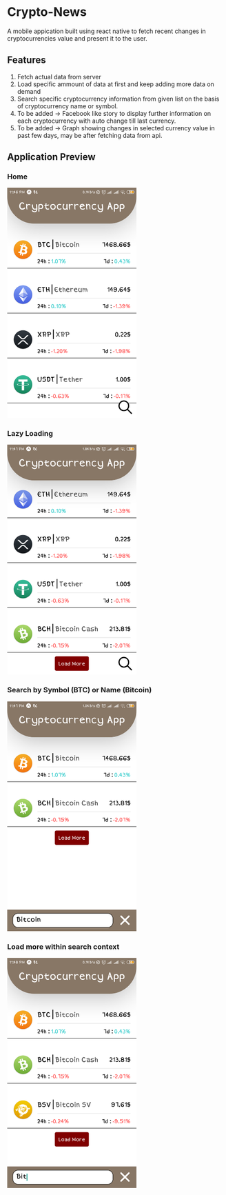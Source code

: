 # Crypto-News
A mobile appication built using react native to fetch recent changes in cryptocurrencies value and present it to the user.

## Features
1. Fetch actual data from server
2. Load specific ammount of data at first and keep adding more data on demand
3. Search specific cryptocurrency information from given list on the basis of cryptocurrency name or symbol.
4. To be added -> Facebook like story to display further information on each cryptocurrency with auto change till last currency.
5. To be added -> Graph showing changes in selected currency value in past few days, may be after fetching data from api.

## Application Preview
### Home
<Img title="Home" src="https://github.com/Amitmahato/Crypto-News/blob/master/preview/Home.png" alt="Home" width="300"/>

### Lazy Loading
<Img title="Lazy Loading" src="https://github.com/Amitmahato/Crypto-News/blob/master/preview/LoadMore.png" alt="Lazy Loading" width="300"/>

### Search by Symbol (BTC) or Name (Bitcoin)
<Img title="Search" src="https://github.com/Amitmahato/Crypto-News/blob/master/preview/Search.png" alt="Search" width="300"/>

### Load more within search context
<Img title="Load more within search context" src="https://github.com/Amitmahato/Crypto-News/blob/master/preview/Search_and_loadmore.png" alt="Load more within search context" width="300"/>
